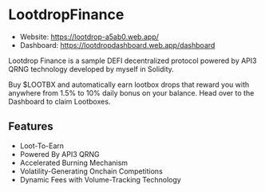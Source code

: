 # LootdropFinance

* Website: https://lootdrop-a5ab0.web.app/
* Dashboard: https://lootdropdashboard.web.app/dashboard

Lootdrop Finance is a sample DEFI decentralized protocol powered by API3 QRNG technology developed by myself in Solidity.

Buy $LOOTBX and automatically earn lootbox drops that reward you with anywhere from 1.5% to 10% daily bonus on your balance. Head over to the Dashboard to claim Lootboxes.

## Features

* Loot-To-Earn
* Powered By API3 QRNG
* Accelerated Burning Mechanism
* Volatility-Generating Onchain Competitions
* Dynamic Fees with Volume-Tracking Technology
